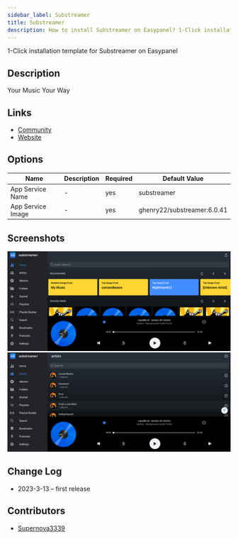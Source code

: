 ```yaml
---
sidebar_label: Substreamer
title: Substreamer
description: How to install Substreamer on Easypanel? 1-Click installation template for Substreamer on Easypanel
---
```


<!-- generated -->

1-Click installation template for Substreamer on Easypanel

## Description

Your Music Your Way

## Links

- [Community](https://reddit.com/substreamer)
- [Website](https://substreamerapp.com)

## Options

Name | Description | Required | Default Value
-|-|-|-
App Service Name | - | yes | substreamer
App Service Image | - | yes | ghenry22/substreamer:6.0.41

## Screenshots

![Substreamer Screenshot](./assets/screenshot1.png)
![Substreamer Screenshot](./assets/screenshot2.png)

## Change Log

- 2023-3-13 – first release

## Contributors

- [Supernova3339](https://github.com/Supernova3339)
